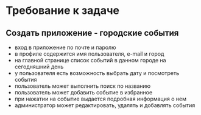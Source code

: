# Требование к задаче
## Создать приложение - городские события 
+ вход в приложение по почте и паролю
+ в профиле содержится имя пользователя, e-mail и город
+ на главной странице список событий в данном городе на сегодняшний день
+ у пользователя есть возможность выбрать дату и посмотреть события
+ пользователь может выполнить поиск по названию
+ пользователь может добавить событие в избранное
+ при нажатии на событие выдается подробная информация о нем 
+ администратор может редактировать, удалять и добавлять события
